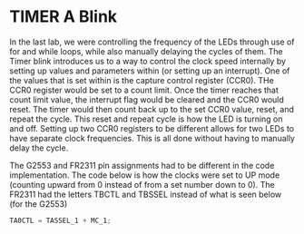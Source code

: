 # TIMER A Blink
In the last lab, we were controlling the frequency of the LEDs through use of for and while loops, while also manually delaying the cycles of them. The Timer blink introduces us to a way to control the clock speed internally by setting up values and parameters within (or setting up an interrupt). One of the values that is set within is the capture control register (CCR0). THe CCR0 register would be set to a count limit. Once the timer reaches that count limit value, the interrupt flag would be cleared and the CCR0 would reset. The timer would then count back up to the set CCR0 value, reset, and repeat the cycle. This reset and repeat cycle is how the LED is turning on and off. Setting up two CCR0 registers to be different allows for two LEDs to have separate clock frequencies. This is all done without having to manually delay the cycle.

The G2553 and FR2311 pin assignments had to be different in the code implementation. The code below is how the clocks were set to UP mode (counting upward from 0 instead of from a set number down to 0). The FR2311 had the letters TBCTL and TBSSEL instead of what is seen below (for the G2553)

```c
TA0CTL = TASSEL_1 + MC_1;
```
